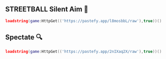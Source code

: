 ## STREETBALL Silent Aim 🎯
```lua
loadstring(game:HttpGet(('https://pastefy.app/l8mosbbL/raw'),true))()
```
## Spectate 🔍
```lua
loadstring(game:HttpGet(('https://pastefy.app/2nIXaq2X/raw'),true))()
```
